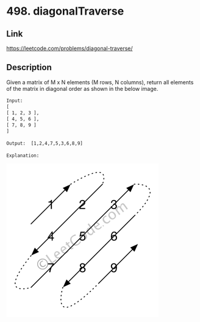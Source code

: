 # **498. diagonalTraverse**

## **Link**
https://leetcode.com/problems/diagonal-traverse/

## **Description**

Given a matrix of M x N elements (M rows, N columns), return all elements of the matrix in diagonal order as shown in the below image.

    Input:
    [
    [ 1, 2, 3 ],
    [ 4, 5, 6 ],
    [ 7, 8, 9 ]
    ]

    Output:  [1,2,4,7,5,3,6,8,9]

    Explanation:
![alt text](diagonal_traverse.png "from leetcode")

